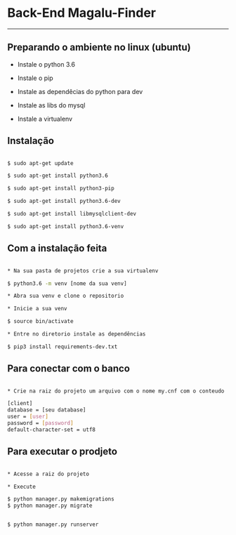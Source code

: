 # Back-End Magalu-Finder

---
## Preparando o ambiente no linux (ubuntu)

* Instale o python 3.6

* Instale o pip

* Instale as dependêcias do python para dev

* Instale as libs do mysql

* Instale a virtualenv

## Instalação

```sh

$ sudo apt-get update

$ sudo apt-get install python3.6

$ sudo apt-get install python3-pip

$ sudo apt-get install python3.6-dev

$ sudo apt-get install libmysqlclient-dev

$ sudo apt-get install python3.6-venv
```

## Com a instalação feita

```sh

* Na sua pasta de projetos crie a sua virtualenv

$ python3.6 -m venv [nome da sua venv]

* Abra sua venv e clone o repositorio

* Inicie a sua venv

$ source bin/activate

* Entre no diretorio instale as dependências

$ pip3 install requirements-dev.txt 
```

## Para conectar com o banco

```sh

* Crie na raiz do projeto um arquivo com o nome my.cnf com o conteudo

[client]
database = [seu database]
user = [user]
password = [password]
default-character-set = utf8
```

## Para executar o prodjeto

```sh

* Acesse a raiz do projeto

* Execute

$ python manager.py makemigrations
$ python manager.py migrate


$ python manager.py runserver
```
